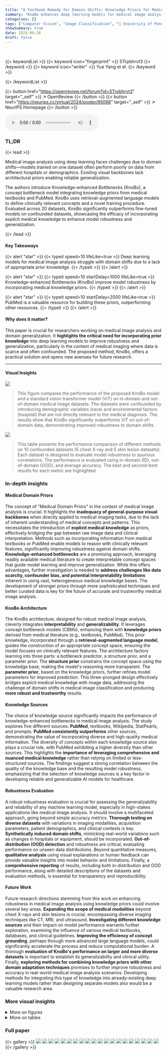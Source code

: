 ```yaml
---
title: "A Textbook Remedy for Domain Shifts: Knowledge Priors for Medical Image Analysis"
summary: "KnoBo enhances deep learning models for medical image analysis by incorporating knowledge priors from medical textbooks, boosting out-of-domain performance by up to 32.4%."
categories: []
tags: ["Computer Vision", "Image Classification", "🏢 University of Pennsylvania",]
showSummary: true
date: 2024-09-26
draft: false
---
```


<br>

{{< keywordList >}}
{{< keyword icon="fingerprint" >}} STrpbhrvt3 {{< /keyword >}}
{{< keyword icon="writer" >}} Yue Yang et el. {{< /keyword >}}
 
{{< /keywordList >}}

{{< button href="https://openreview.net/forum?id=STrpbhrvt3" target="_self" >}}
↗ OpenReview
{{< /button >}}
{{< button href="https://neurips.cc/virtual/2024/poster/95098" target="_self" >}}
↗ NeurIPS Homepage
{{< /button >}}


<audio controls>
    <source src="https://ai-paper-reviewer.com/STrpbhrvt3/podcast.wav" type="audio/wav">
    Your browser does not support the audio element.
</audio>


### TL;DR


{{< lead >}}

Medical image analysis using deep learning faces challenges due to domain shifts—models trained on one dataset often perform poorly on data from different hospitals or demographics.  Existing visual backbones lack architectural priors enabling reliable generalization. 



The authors introduce Knowledge-enhanced Bottlenecks (KnoBo), a concept bottleneck model integrating knowledge priors from medical textbooks and PubMed. KnoBo uses retrieval-augmented language models to define clinically relevant concepts and a novel training procedure.  Evaluated across 20 datasets, KnoBo significantly outperforms fine-tuned models on confounded datasets, showcasing the efficacy of incorporating explicit medical knowledge to enhance model robustness and generalization.

{{< /lead >}}


#### Key Takeaways

{{< alert "star" >}}
{{< typeit speed=10 lifeLike=true >}} Deep learning models for medical image analysis struggle with domain shifts due to a lack of appropriate prior knowledge. {{< /typeit >}}
{{< /alert >}}

{{< alert "star" >}}
{{< typeit speed=10 startDelay=1000 lifeLike=true >}} Knowledge-enhanced Bottlenecks (KnoBo) improve model robustness by incorporating medical knowledge priors. {{< /typeit >}}
{{< /alert >}}

{{< alert "star" >}}
{{< typeit speed=10 startDelay=2000 lifeLike=true >}} PubMed is a valuable resource for building these priors, outperforming other resources. {{< /typeit >}}
{{< /alert >}}

#### Why does it matter?
This paper is crucial for researchers working on medical image analysis and domain generalization.  It **highlights the critical need for incorporating prior knowledge** into deep learning models to improve robustness and generalization, particularly in the context of medical imaging where data is scarce and often confounded.  The proposed method, KnoBo, offers a practical solution and opens new avenues for future research.

------
#### Visual Insights



![](https://ai-paper-reviewer.com/STrpbhrvt3/figures_1_1.jpg)

> This figure compares the performance of the proposed KnoBo model and a standard vision transformer model (ViT) on in-domain and out-of-domain medical image datasets.  The datasets were confounded by introducing demographic variables (race) and environmental factors (hospital) that are not directly relevant to the medical diagnosis.  The results show that KnoBo significantly outperforms ViT on out-of-domain data, demonstrating improved robustness to domain shifts.





![](https://ai-paper-reviewer.com/STrpbhrvt3/tables_4_1.jpg)

> This table presents the performance comparison of different methods on 10 confounded datasets (5 chest X-ray and 5 skin lesion datasets). Each dataset is designed to evaluate model robustness to spurious correlations. The performance is evaluated using in-domain (ID), out-of-domain (OOD), and average accuracy. The best and second-best results for each metric are highlighted.





### In-depth insights


#### Medical Domain Priors
The concept of "Medical Domain Priors" in the context of medical image analysis is crucial.  It highlights the **inadequacy of general-purpose visual backbones** when directly applied to medical imaging tasks, due to the lack of inherent understanding of medical concepts and patterns.  This necessitates the introduction of **explicit medical knowledge** as priors, effectively bridging the gap between raw image data and clinical interpretation.  Methods such as incorporating information from medical textbooks or PubMed enable models to reason with clinically relevant features, significantly improving robustness against domain shifts.  **Knowledge-enhanced bottlenecks** are a promising approach, leveraging readily available medical literature to create interpretable concept spaces that guide model learning and improve generalization.  While this offers advantages, further investigation is needed to **address challenges like data scarcity, confounder bias, and potential interpretability limitations** inherent in using vast, heterogeneous medical knowledge bases.  The development of stronger priors through more sophisticated techniques and better curated data is key for the future of accurate and trustworthy medical image analysis.

#### KnoBo Architecture
The KnoBo architecture, designed for robust medical image analysis, cleverly integrates **interpretability** and **generalizability**.  It leverages concept bottleneck models (CBMs), enhancing them with **knowledge priors** derived from medical literature (e.g., textbooks, PubMed). This prior knowledge, incorporated through a **retrieval-augmented language model**, guides the construction of an appropriate concept space, ensuring the model focuses on clinically relevant features.  The architecture factors learning into three parts: a bottleneck predictor, a structure prior, and a parameter prior.  The **structure prior** constrains the concept space using the knowledge base, making the model's reasoning more transparent.  The **parameter prior**, based on the knowledge priors, further refines model parameters for improved prediction.  This three-pronged design effectively bridges explicit medical knowledge with image data, addressing the challenge of domain shifts in medical image classification and producing **more robust and trustworthy** results.

#### Knowledge Sources
The choice of knowledge source significantly impacts the performance of knowledge-enhanced bottlenecks in medical image analysis.  The study explores five different sources: **PubMed**, textbooks, Wikipedia, StatPearls, and prompts.  **PubMed consistently outperforms** other sources, demonstrating the value of incorporating diverse and high-quality medical information. The diversity of concepts within each knowledge source also plays a crucial role, with PubMed exhibiting a higher diversity than other sources.  This highlights the **importance of leveraging comprehensive and nuanced medical knowledge** rather than relying on limited or less-structured sources. The findings suggest a strong correlation between the quality of the knowledge base and the resulting model robustness, emphasizing that the selection of knowledge sources is a key factor in developing reliable and generalizable AI models for healthcare.

#### Robustness Evaluation
A robust robustness evaluation is crucial for assessing the generalizability and reliability of any machine learning model, especially in high-stakes applications like medical image analysis.  It should involve a multifaceted approach, going beyond simple accuracy metrics. **Thorough testing on diverse datasets** with variations in imaging modalities, acquisition parameters, patient demographics, and clinical contexts is key.  **Synthetically induced domain shifts**, mimicking real-world variations such as changes in hospitals or equipment, should be incorporated.  **Out-of-distribution (OOD) detection** and robustness are critical, evaluating performance on unseen data distributions.  Beyond quantitative measures, **qualitative analysis** using visual explanations or human feedback can provide valuable insights into model behavior and limitations.  Finally, a **comprehensive reporting** of results, including both in-distribution and OOD performance, along with detailed descriptions of the datasets and evaluation methods, is essential for transparency and reproducibility.

#### Future Work
Future research directions stemming from this work on enhancing robustness in medical image analysis using knowledge priors could involve several key areas.  **Expanding the scope of medical modalities** beyond chest X-rays and skin lesions is crucial, encompassing diverse imaging techniques like CT, MRI, and ultrasound.  **Investigating different knowledge sources** and their impact on model performance warrants further exploration, examining the influence of various medical textbooks, databases, and clinical guidelines.  **Improving the efficiency of concept grounding**, perhaps through more advanced large language models, could significantly accelerate the process and reduce computational burden.  A thorough **evaluation of KnoBo's performance on larger and more diverse datasets** is important to establish its generalizability and clinical utility.  Finally, **exploring methods for combining knowledge priors with other domain adaptation techniques** promises to further improve robustness and accuracy in real-world medical image analysis scenarios.  Developing methods for integrating this type of knowledge into already-existing deep learning models rather than designing separate models also would be a valuable research area.


### More visual insights

<details>
<summary>More on figures
</summary>


![](https://ai-paper-reviewer.com/STrpbhrvt3/figures_1_2.jpg)

> This figure compares the performance of using different feature extraction methods (random pixel values, features from untrained CNN, ViT models) for image classification tasks across natural images and medical images (X-rays, skin lesions).  Linear probing was used to evaluate the quality of image representations generated by each method, by training a linear classifier on top of the features. The results indicate that while existing visual backbones are effective at extracting features from natural images, they are not as effective for medical images, where raw pixel values sometimes perform better.


![](https://ai-paper-reviewer.com/STrpbhrvt3/figures_3_1.jpg)

> This figure illustrates the architecture of the Knowledge-enhanced Bottlenecks (KnoBo) model.  It shows three main components working together:  1.  **Structure Prior:** Uses medical documents to create a concept bottleneck. This bottleneck helps the model focus on clinically relevant factors.  2.  **Bottleneck Predictor:** Maps the input medical image to the concept space created in the Structure Prior stage.  It produces a probability of each concept for the input image. 3. **Parameter Prior:** Constrains the model parameters with information from the medical literature or expert knowledge, making the model less sensitive to biases and spurious correlations in the training data. These components work together to produce a final classification result.


![](https://ai-paper-reviewer.com/STrpbhrvt3/figures_8_1.jpg)

> This ablation study analyzes the effect of varying the number of concepts or features used in the model on its performance across different evaluation metrics (in-domain, out-of-domain, average, and unconfounded).  It compares KnoBo (with and without a parameter prior) against a linear probe baseline.  The results show how the choice of bottleneck size impacts the model's robustness and accuracy.


![](https://ai-paper-reviewer.com/STrpbhrvt3/figures_19_1.jpg)

> This figure illustrates the architecture of Knowledge-enhanced Bottlenecks (KnoBo), a novel method for medical image classification.  KnoBo uses three main components to improve model performance and robustness to domain shifts.  The Structure Prior utilizes medical documents to construct a reliable bottleneck. The Bottleneck Predictor maps input images onto concepts defined by the prior, which are then used by a linear layer to predict the final label. Finally, the Parameter Prior leverages prior knowledge from medical experts to guide the training process of the linear layer.


![](https://ai-paper-reviewer.com/STrpbhrvt3/figures_21_1.jpg)

> This figure shows the results of an ablation study on the number of concepts or features used in the model for chest X-ray image classification.  The x-axis represents the number of concepts (for KnoBo) or features (for the Linear Probe baseline).  The y-axis shows the accuracy achieved on different types of datasets: in-domain (ID), out-of-domain (OOD), the average of both (Avg), and unconfounded test data. Separate lines and shaded areas represent the performance of KnoBo and the linear probe baseline, with and without the addition of a parameter prior.


![](https://ai-paper-reviewer.com/STrpbhrvt3/figures_22_1.jpg)

> This figure compares the performance of the proposed KnoBo model and a baseline model (fine-tuned vision transformers) on medical image datasets. The datasets are designed to have confounding factors such as race or hospital. The results show that KnoBo is more robust to these domain shifts, achieving better in-domain and out-of-domain performance than the baseline model. The figure shows the accuracy of each model on in-domain data, out-of-domain data and an average of both.


![](https://ai-paper-reviewer.com/STrpbhrvt3/figures_23_1.jpg)

> This figure compares the performance of the proposed KnoBo model and a standard vision transformer (ViT) model on medical image datasets that have been artificially confounded with various factors (race, hospital, etc.).  The ID (in-distribution) performance represents accuracy when the model is trained and tested on data from the same distribution. The OOD (out-of-distribution) performance shows how well the model generalizes to data with a different distribution due to the confounding factors. The Avg represents the average of ID and OOD, showing an overall robustness metric. The figure demonstrates KnoBo's improved robustness against domain shifts.


</details>




<details>
<summary>More on tables
</summary>


![](https://ai-paper-reviewer.com/STrpbhrvt3/tables_6_1.jpg)
> This table presents the performance of different methods on 10 confounded datasets (5 chest X-ray and 5 skin lesion datasets).  Each dataset introduces a specific confound (e.g., sex, age, hospital). The table shows the in-domain (ID), out-of-domain (OOD), and average accuracy for each method on each dataset.  The best and second-best results for each column are highlighted.

![](https://ai-paper-reviewer.com/STrpbhrvt3/tables_7_1.jpg)
> This table presents the performance of various methods on 10 confounded datasets for two medical image modalities: chest X-rays and skin lesions.  For each dataset, it shows the in-domain (ID) accuracy, the out-of-domain (OOD) accuracy, the average of ID and OOD accuracies (Avg), and the best performing method for each metric. The datasets are designed to test model robustness to various confounding factors such as sex, age, race, etc.  The results highlight the impact of domain shifts on model performance and demonstrates the relative robustness of certain methods compared to others.

![](https://ai-paper-reviewer.com/STrpbhrvt3/tables_7_2.jpg)
> This table compares the performance of concept bottlenecks built using different knowledge sources (PROMPT, TEXTBOOKS, WIKIPEDIA, STATPEARLS, PUBMED).  For each source, it shows the accuracy on confounded (average of in-domain and out-of-domain) and unconfounded datasets, as well as an overall accuracy which averages both.  A diversity metric is also provided, which measures the difference between concepts within each bottleneck.

![](https://ai-paper-reviewer.com/STrpbhrvt3/tables_8_1.jpg)
> This table summarizes the performance of various methods across all datasets, both confounded and unconfounded.  It shows in-domain (ID), out-of-domain (OOD), and average accuracy for the confounded datasets and reports the test accuracy for the unconfounded datasets.  The domain gap (∆) which represents the difference between ID and OOD accuracy indicates model robustness. Finally, it calculates an overall performance score that considers both types of datasets to assess the overall model effectiveness.

![](https://ai-paper-reviewer.com/STrpbhrvt3/tables_8_2.jpg)
> This table shows the performance of different methods on 10 confounded datasets (5 chest X-ray and 5 skin lesion datasets).  Each dataset introduces a specific confounding factor, creating a spurious correlation between the label and the confounding factor. The table reports the in-domain (ID), out-of-domain (OOD), and average accuracy for each method and dataset.  The best performing method for each column is highlighted in bold, and the second-best is underlined. This demonstrates the robustness of each method to domain shifts caused by the different confounding factors.

![](https://ai-paper-reviewer.com/STrpbhrvt3/tables_9_1.jpg)
> This table presents the performance of different models on 10 confounded datasets (5 chest X-ray and 5 skin lesion datasets). Each dataset has a specific confounding factor, and the model performance is evaluated using in-domain (ID), out-of-domain (OOD), and average accuracy metrics.  The best performing model for each metric in each dataset is highlighted in bold.

![](https://ai-paper-reviewer.com/STrpbhrvt3/tables_16_1.jpg)
> This table presents detailed information on the ten chest X-ray datasets used in the study.  For each dataset, it lists the confounding factor used to create spurious correlations (if any), the number of classes in the dataset, the names of those classes, and the number of images used for training, validation, and testing.  This allows a reader to understand the characteristics of the data used in the experiments and how the data was split for training, validation, and testing.

![](https://ai-paper-reviewer.com/STrpbhrvt3/tables_16_2.jpg)
> This table presents the performance of different models on 10 confounded datasets for chest X-rays and skin lesions.  It shows in-domain (ID), out-of-domain (OOD) accuracy, and the average of both (Avg). The best and second-best results for each dataset and metric are highlighted. The results demonstrate the impact of confounding factors on model performance.

![](https://ai-paper-reviewer.com/STrpbhrvt3/tables_17_1.jpg)
> This table shows the performance of various models on 10 confounded datasets (5 chest X-ray and 5 skin lesion datasets).  Each dataset has a specific confounding factor (e.g., sex, age, race, hospital) that is reversed between the training and testing sets to assess the models' robustness to domain shifts.  The table reports the in-domain accuracy (ID), out-of-domain accuracy (OOD), and the average of the two.  The best and second-best results for each metric are highlighted.

![](https://ai-paper-reviewer.com/STrpbhrvt3/tables_19_1.jpg)
> This table presents the performance of various methods on 10 confounded datasets for chest X-ray and skin lesion image classification.  The results show in-domain accuracy (ID), out-of-domain accuracy (OOD), the average of these two (Avg), and the difference between them (Δ). The best and second-best performances are highlighted in each column.

![](https://ai-paper-reviewer.com/STrpbhrvt3/tables_20_1.jpg)
> This table presents the performance of different models on 10 confounded datasets, 5 for chest X-ray and 5 for skin lesions.  The datasets are designed to evaluate the robustness of models to domain shifts by introducing spurious correlations between the class labels and various confounding factors (sex, age, position, race, and dataset). The table shows the in-domain (ID), out-of-domain (OOD), and average accuracy for each model and dataset.  The best performing model for each metric is highlighted in bold, with the second-best underlined.

![](https://ai-paper-reviewer.com/STrpbhrvt3/tables_21_1.jpg)
> This table presents the performance of different methods on 10 confounded datasets for two medical image modalities (chest X-ray and skin lesion).  The datasets are designed to evaluate model robustness to domain shifts by introducing spurious correlations. For each dataset and method, the in-domain (ID) accuracy, out-of-domain (OOD) accuracy, and their average are reported.  The best and second-best performing methods for each metric are highlighted.

![](https://ai-paper-reviewer.com/STrpbhrvt3/tables_21_2.jpg)
> This table compares the performance of concept bottlenecks generated using different knowledge sources (PROMPT, TEXTBOOKS, WIKIPEDIA, STATPEARLS, and PUBMED) on both confounded and unconfounded medical image datasets.  It shows the accuracy (ID, OOD, Avg) for each source and also calculates the diversity of the concepts within each bottleneck, indicating the variety of information captured by each source.  PubMed consistently achieves higher accuracy and demonstrates a higher diversity of concepts compared to the other sources.

![](https://ai-paper-reviewer.com/STrpbhrvt3/tables_22_1.jpg)
> This table shows the performance of different models on 10 confounded datasets (5 chest X-ray and 5 skin lesion datasets).  Each dataset has a different confounding factor (e.g., sex, age, race, hospital). The table displays the in-domain (ID) accuracy, the out-of-domain (OOD) accuracy, and the average of these two.  The best performing model for each metric is highlighted in bold, and the second-best is underlined.  This allows for comparison of model robustness to domain shifts.

![](https://ai-paper-reviewer.com/STrpbhrvt3/tables_23_1.jpg)
> This table presents the performance of various models on 10 confounded datasets (5 chest X-ray and 5 skin lesion datasets). Each dataset introduces a specific confound (e.g., sex, age, race, hospital).  The table shows the in-domain (ID), out-of-domain (OOD), and average accuracy for each model and dataset.  The best and second-best performing models for each metric are highlighted in bold and underlined respectively. This allows for a comparison of model robustness across different confounds and modalities.

</details>




### Full paper

{{< gallery >}}
<img src="https://ai-paper-reviewer.com/STrpbhrvt3/1.png" class="grid-w50 md:grid-w33 xl:grid-w25" />
<img src="https://ai-paper-reviewer.com/STrpbhrvt3/2.png" class="grid-w50 md:grid-w33 xl:grid-w25" />
<img src="https://ai-paper-reviewer.com/STrpbhrvt3/3.png" class="grid-w50 md:grid-w33 xl:grid-w25" />
<img src="https://ai-paper-reviewer.com/STrpbhrvt3/4.png" class="grid-w50 md:grid-w33 xl:grid-w25" />
<img src="https://ai-paper-reviewer.com/STrpbhrvt3/5.png" class="grid-w50 md:grid-w33 xl:grid-w25" />
<img src="https://ai-paper-reviewer.com/STrpbhrvt3/6.png" class="grid-w50 md:grid-w33 xl:grid-w25" />
<img src="https://ai-paper-reviewer.com/STrpbhrvt3/7.png" class="grid-w50 md:grid-w33 xl:grid-w25" />
<img src="https://ai-paper-reviewer.com/STrpbhrvt3/8.png" class="grid-w50 md:grid-w33 xl:grid-w25" />
<img src="https://ai-paper-reviewer.com/STrpbhrvt3/9.png" class="grid-w50 md:grid-w33 xl:grid-w25" />
<img src="https://ai-paper-reviewer.com/STrpbhrvt3/10.png" class="grid-w50 md:grid-w33 xl:grid-w25" />
<img src="https://ai-paper-reviewer.com/STrpbhrvt3/11.png" class="grid-w50 md:grid-w33 xl:grid-w25" />
<img src="https://ai-paper-reviewer.com/STrpbhrvt3/12.png" class="grid-w50 md:grid-w33 xl:grid-w25" />
<img src="https://ai-paper-reviewer.com/STrpbhrvt3/13.png" class="grid-w50 md:grid-w33 xl:grid-w25" />
<img src="https://ai-paper-reviewer.com/STrpbhrvt3/14.png" class="grid-w50 md:grid-w33 xl:grid-w25" />
<img src="https://ai-paper-reviewer.com/STrpbhrvt3/15.png" class="grid-w50 md:grid-w33 xl:grid-w25" />
<img src="https://ai-paper-reviewer.com/STrpbhrvt3/16.png" class="grid-w50 md:grid-w33 xl:grid-w25" />
<img src="https://ai-paper-reviewer.com/STrpbhrvt3/17.png" class="grid-w50 md:grid-w33 xl:grid-w25" />
<img src="https://ai-paper-reviewer.com/STrpbhrvt3/18.png" class="grid-w50 md:grid-w33 xl:grid-w25" />
<img src="https://ai-paper-reviewer.com/STrpbhrvt3/19.png" class="grid-w50 md:grid-w33 xl:grid-w25" />
<img src="https://ai-paper-reviewer.com/STrpbhrvt3/20.png" class="grid-w50 md:grid-w33 xl:grid-w25" />
{{< /gallery >}}